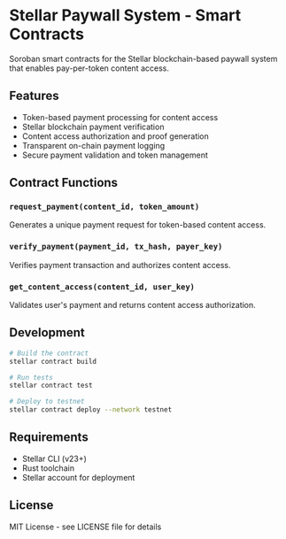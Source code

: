 # Stellar Paywall System - Smart Contracts

Soroban smart contracts for the Stellar blockchain-based paywall system that enables pay-per-token content access.

## Features

- Token-based payment processing for content access
- Stellar blockchain payment verification
- Content access authorization and proof generation
- Transparent on-chain payment logging
- Secure payment validation and token management

## Contract Functions

### `request_payment(content_id, token_amount)`
Generates a unique payment request for token-based content access.

### `verify_payment(payment_id, tx_hash, payer_key)`
Verifies payment transaction and authorizes content access.

### `get_content_access(content_id, user_key)`
Validates user's payment and returns content access authorization.

## Development

```bash
# Build the contract
stellar contract build

# Run tests
stellar contract test

# Deploy to testnet
stellar contract deploy --network testnet
```

## Requirements

- Stellar CLI (v23+)
- Rust toolchain
- Stellar account for deployment

## License

MIT License - see LICENSE file for details
